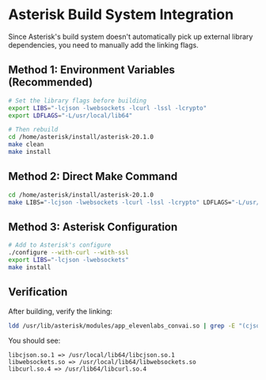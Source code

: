 # Asterisk Build System Integration

Since Asterisk's build system doesn't automatically pick up external library dependencies, you need to manually add the linking flags.

## Method 1: Environment Variables (Recommended)

```bash
# Set the library flags before building
export LIBS="-lcjson -lwebsockets -lcurl -lssl -lcrypto"
export LDFLAGS="-L/usr/local/lib64"

# Then rebuild
cd /home/asterisk/install/asterisk-20.1.0
make clean
make install
```

## Method 2: Direct Make Command

```bash
cd /home/asterisk/install/asterisk-20.1.0
make LIBS="-lcjson -lwebsockets -lcurl -lssl -lcrypto" LDFLAGS="-L/usr/local/lib64" install
```

## Method 3: Asterisk Configuration

```bash
# Add to Asterisk's configure
./configure --with-curl --with-ssl
export LIBS="-lcjson -lwebsockets"
make install
```

## Verification

After building, verify the linking:
```bash
ldd /usr/lib/asterisk/modules/app_elevenlabs_convai.so | grep -E "(cjson|websockets|curl)"
```

You should see:
```
libcjson.so.1 => /usr/local/lib64/libcjson.so.1
libwebsockets.so => /usr/local/lib64/libwebsockets.so
libcurl.so.4 => /usr/lib64/libcurl.so.4
```